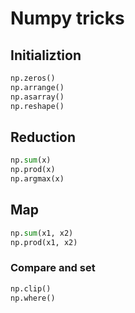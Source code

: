 # Numpy tricks

## Initializtion

```python
np.zeros()
np.arrange()
np.asarray()
np.reshape()
```

## Reduction

```python
np.sum(x)
np.prod(x)
np.argmax(x)
```

## Map

```python
np.sum(x1, x2)
np.prod(x1, x2)
```

### Compare and set
```python
np.clip()
np.where()
```
